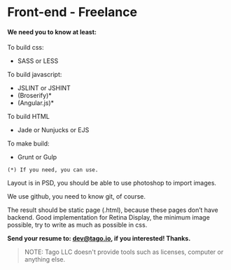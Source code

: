 # Front-end - Freelance

#### We need you to know at least:

To build css:
- SASS or LESS

To build javascript:
- JSLINT or JSHINT
- (Broserify)*
- (Angular.js)*

To build HTML
- Jade or Nunjucks or EJS

To make build:
- Grunt or Gulp

```
(*) If you need, you can use.
```

Layout is in PSD, you should be able to use photoshop to import images.

We use github, you need to know git, of course.

The result should be static page (.html), because these pages don’t have backend.
Good implementation for Retina Display, the minimum image possible, try to write as much as possible in css.


**Send your resume to: dev@tago.io, if you interested! Thanks.**

> NOTE: Tago LLC doesn't provide tools such as licenses, computer or anything else.
